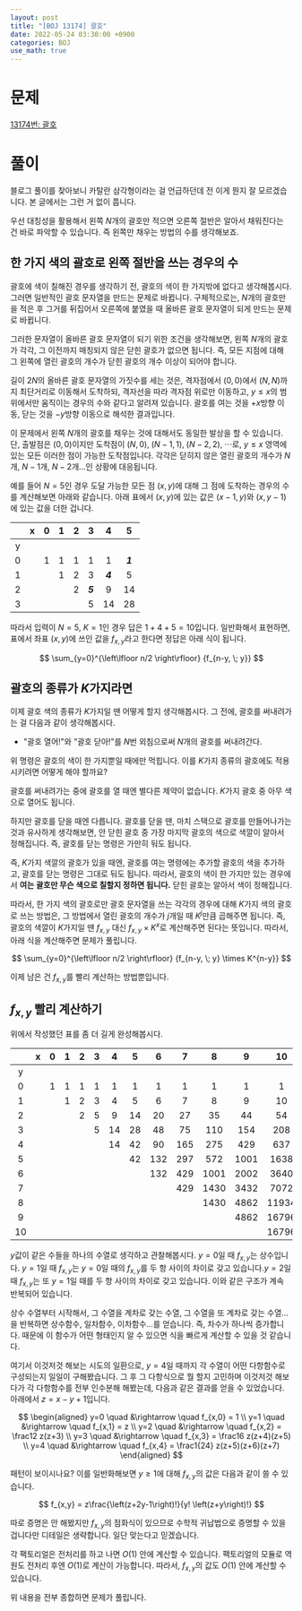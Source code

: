 ```yaml
---
layout: post
title: "[BOJ 13174] 괄호"
date: 2022-05-24 03:30:00 +0900
categories: BOJ
use_math: true
---
```


# 문제

[13174번: 괄호](https://www.acmicpc.net/problem/13174)

# 풀이

블로그 풀이를 찾아보니 카탈란 삼각형이라는 걸 언급하던데 전 이게 뭔지 잘 모르겠습니다. 본 글에서는 그런 거 없이 풉니다. 

우선 대칭성을 활용해서 왼쪽 $N$개의 괄호만 적으면 오른쪽 절반은 알아서 채워진다는 건 바로 파악할 수 있습니다. 즉 왼쪽만 채우는 방법의 수를 생각해보죠.

## 한 가지 색의 괄호로 왼쪽 절반을 쓰는 경우의 수

괄호에 색이 칠해진 경우를 생각하기 전, 괄호의 색이 한 가지밖에 없다고 생각해봅시다. 그러면 일반적인 괄호 문자열을 만드는 문제로 바뀝니다. 구체적으로는, $N$개의 괄호만을 적은 후 그거를 뒤집어서 오른쪽에 붙였을 때 올바른 괄호 문자열이 되게 만드는 문제로 바뀝니다.

그러한 문자열이 올바른 괄호 문자열이 되기 위한 조건을 생각해보면, 왼쪽 $N$개의 괄호가 각각, 그 이전까지 매칭되지 않은 닫힌 괄호가 없으면 됩니다. 즉, 모든 지점에 대해 그 왼쪽에 열린 괄호의 개수가 닫힌 괄호의 개수 이상이 되어야 합니다.

길이 $2N$의 올바른 괄호 문자열의 가짓수를 세는 것은, 격자점에서 $(0, 0)$에서 $(N, N)$까지 최단거리로 이동해서 도착하되, 격자선을 따라 격자점 위로만 이동하고, $y \leq x$의 범위에서만 움직이는 경우의 수와 같다고 알려져 있습니다. 괄호를 여는 것을 $+x$방향 이동, 닫는 것을 $-y$방향 이동으로 해석한 결과입니다.

이 문제에서 왼쪽 $N$개의 괄호를 채우는 것에 대해서도 동일한 발상을 할 수 있습니다. 단, 출발점은 $(0, 0)$이지만 도착점이 $(N, 0), \; (N-1, 1), \; (N-2, 2), \; \cdots$로, $y \leq x$ 영역에 있는 모든 이러한 점이 가능한 도착점입니다. 각각은 닫히지 않은 열린 괄호의 개수가 $N$개, $N-1$개, $N-2$개...인 상황에 대응됩니다.

예를 들어 $N=5$인 경우 도달 가능한 모든 점 $(x, y)$에 대해 그 점에 도착하는 경우의 수를 계산해보면 아래와 같습니다. 아래 표에서 $(x, y)$에 있는 값은 $(x-1, y)$와 $(x, y-1)$에 있는 값을 더한 겁니다.

||x|0|1|2|3|4|5|
|:-:|:-:|:-:|:-:|:-:|:-:|:-:|:-:|
|y|
|0||1|1|1|1|1|***1***|
|1|| |1|2|3|***4***|5|
|2|| | |2|***5***|9|14|
|3|| | | |5|14|28|

따라서 입력이 $N=5$, $K=1$인 경우 답은 $1+4+5 = 10$입니다. 일반화해서 표현하면, 표에서 좌표 $(x, y)$에 쓰인 값을 $f_{x, y}$라고 한다면 정답은 아래 식이 됩니다.

$$ \sum_{y=0}^{\left\lfloor n/2 \right\rfloor} {f_{n-y, \; y}} $$

## 괄호의 종류가 $K$가지라면

이제 괄호 색의 종류가 $K$가지일 땐 어떻게 할지 생각해봅시다. 그 전에, 괄호를 써내려가는 걸 다음과 같이 생각해봅시다.

- "괄호 열어!"와 "괄호 닫아!"를 $N$번 외침으로써 $N$개의 괄호를 써내려간다.

위 명령은 괄호의 색이 한 가지뿐일 때에만 먹힙니다. 이를 $K$가지 종류의 괄호에도 적용시키려면 어떻게 해야 할까요?

괄호를 써내려가는 중에 괄호를 열 때엔 별다른 제약이 없습니다. $K$가지 괄호 중 아무 색으로 열어도 됩니다.

하지만 괄호를 닫을 때엔 다릅니다. 괄호를 닫을 땐, 마치 스택으로 괄호를 만들어나가는 것과 유사하게 생각해보면, 안 닫힌 괄호 중 가장 마지막 괄호의 색으로 색깔이 알아서 정해집니다. 즉, 괄호를 닫는 명령은 가만히 둬도 됩니다.

즉, $K$가지 색깔의 괄호가 있을 때엔, 괄호를 여는 명령에는 추가할 괄호의 색을 추가하고, 괄호를 닫는 명령은 그대로 둬도 됩니다. 따라서, 괄호의 색이 한 가지만 있는 경우에서 **여는 괄호만 무슨 색으로 칠할지 정하면 됩니다.** 닫힌 괄호는 알아서 색이 정해집니다.

따라서, 한 가지 색의 괄호로만 괄호 문자열을 쓰는 각각의 경우에 대해 $K$가지 색의 괄호로 쓰는 방법은, 그 방법에서 열린 괄호의 개수가 $j$개일 때 $K^j$만큼 곱해주면 됩니다. 즉, 괄호의 색깔이 $K$가지일 땐 $f_{x, y}$ 대신 $f_{x, y} \times K^x$로 계산해주면 된다는 뜻입니다. 따라서, 아래 식을 계산해주면 문제가 풀립니다.

$$ \sum_{y=0}^{\left\lfloor n/2 \right\rfloor} {f_{n-y, \; y} \times K^{n-y}} $$

이제 남은 건 $f_{x, y}$를 빨리 계산하는 방법뿐입니다.

## $f_{x, y}$ 빨리 계산하기

위에서 작성했던 표를 좀 더 길게 완성해봅시다.

||x|0|1|2|3|4|5|6|7|8|9|10|
|:-:|:-:|:-:|:-:|:-:|:-:|:-:|:-:|:-:|:-:|:-:|:-:|:-:|
|y|
|0||1|1|1|1|1|1|1|1|1|1|1|
|1|||1|2|3|4|5|6|7|8|9|10|
|2||||2|5|9|14|20|27|35|44|54|
|3|||||5|14|28|48|75|110|154|208|
|4||||||14|42|90|165|275|429|637|
|5|||||||42|132|297|572|1001|1638|
|6||||||||132|429|1001|2002|3640|
|7|||||||||429|1430|3432|7072|
|8||||||||||1430|4862|11934|
|9|||||||||||4862|16796|
|10||||||||||||16796|

$y$값이 같은 수들을 하나의 수열로 생각하고 관찰해봅시다. $y=0$일 때 $f_{x, y}$는 상수입니다. $y=1$일 때 $f_{x, y}$는 $y=0$일 때의 $f_{x, y}$를 두 항 사이의 차이로 갖고 있습니다.$y=2$일 때 $f_{x, y}$는 또 $y=1$일 때를 두 항 사이의 차이로 갖고 있습니다. 이와 같은 구조가 계속 반복되어 있습니다.

상수 수열부터 시작해서, 그 수열을 계차로 갖는 수열, 그 수열을 또 계차로 갖는 수열...을 반복하면 상수함수, 일차함수, 이차함수...를 얻습니다. 즉, 차수가 하나씩 증가합니다. 때문에 이 함수가 어떤 형태인지 알 수 있으면 식을 빠르게 계산할 수 있을 것 같습니다.

여기서 이것저것 해보는 시도의 일환으로, $y=4$일 때까지 각 수열이 어떤 다항함수로 구성되는지 일일이 구해봤습니다. 그 후 그 다항식으로 뭘 할지 고민하며 이것저것 해보다가 각 다항함수를 전부 인수분해 해봤는데, 다음과 같은 결과를 얻을 수 있었습니다. 아래에서 $z=x-y+1$입니다.

$$
\begin{aligned}
y=0 \quad &\rightarrow \quad f_{x,0} = 1 \\
y=1 \quad &\rightarrow \quad f_{x,1} = z \\
y=2 \quad &\rightarrow \quad f_{x,2} = \frac12 z(z+3) \\
y=3 \quad &\rightarrow \quad f_{x,3} = \frac16 z(z+4)(z+5) \\
y=4 \quad &\rightarrow \quad f_{x,4} = \frac1{24} z(z+5)(z+6)(z+7)
\end{aligned}
$$

패턴이 보이시나요? 이를 일반화해보면 $y \geq 1$에 대해 $f_{x, y}$의 값은 다음과 같이 쓸 수 있습니다.

$$ f_{x,y} = z\frac{\left(z+2y-1\right)!}{y! \left(z+y\right)!} $$

따로 증명은 안 해봤지만 $f_{x,y}$의 점화식이 있으므로 수학적 귀납법으로 증명할 수 있을 겁니다만 디테일은 생략합니다. 일단 맞는다고 믿겠습니다.

각 팩토리얼은 전처리를 하고 나면 $O(1)$ 안에 계산할 수 있습니다. 팩토리얼의 모듈로 역원도 전처리 후엔 $O(1)$로 계산이 가능합니다. 따라서, $f_{x,y}$의 값도 $O(1)$ 안에 계산할 수 있습니다.

위 내용을 전부 종합하면 문제가 풀립니다.
